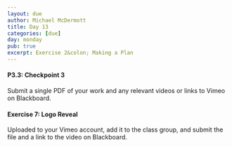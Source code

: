 ```yaml
---
layout: due
author: Michael McDermott
title: Day 13
categories: [due]
day: monday
pub: true
excerpt: Exercise 2&colon; Making a Plan
---
```

#### P3.3: Checkpoint 3
Submit a single PDF of your work and any relevant videos or links to Vimeo on Blackboard.

#### Exercise 7: Logo Reveal
Uploaded to your Vimeo account, add it to the class group, and submit the file and a link to the video on Blackboard.
